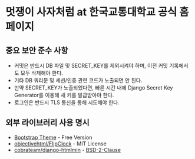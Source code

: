 # 멋쟁이 사자처럼 at 한국교통대학교 공식 홈페이지

## 중요 보안 준수 사항
* 커밋은 반드시 DB 파일 및 SECRET_KEY를 제외시켜야 하며, 이전 커밋 기록에서도 모두 삭제해야 한다.
* 기타 DB 쿼리문 및 세션/인증 관련 코드가 노출되면 안 된다.
* 만약 SECRET_KEY가 노출되었다면, 빠른 시간 내에 Django Secret Key Generator를 이용해 새 키를 발급받아야 한다.
* 로그인은 반드시 TLS 통신을 통해 시도해야 한다.


## 외부 라이브러리 사용 명시
* [Bootstrap Theme](https://bootstrapmade.com/) - Free Version
* [objectivehtml/FlipClock](https://github.com/objectivehtml/FlipClock) - MIT License
* [cobrateam/django-htmlmin](https://github.com/cobrateam/django-htmlmin) - [BSD-2-Clause](https://opensource.org/licenses/bsd-license.php)
